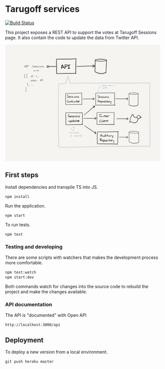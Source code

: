 # Tarugoff services

[![Build Status](https://travis-ci.org/ydarias/tarugoff-sessions.svg?branch=master)](https://travis-ci.org/ydarias/tarugoff-sessions)

This project exposes a REST API to support the votes at Tarugoff Sessions page. It also contain the code to update the data from Twitter API.


![component](docs/assets/tarugoff-services.png)

## First steps

Install dependencies and transpile TS into JS.

```shell script
npm install
```

Run the application.

```shell script
npm start
```

To run tests.

```shell script
npm test
```

### Testing and developing

There are some scripts with watchers that makes the development process more comfortable.

```shell script
npm test:watch
npm start:dev
```

Both commands watch for changes into the source code to rebuild the project and make the changes available.

### API documentation

The API is "documented" with Open API

```
http://localhost:3000/api
```

## Deployment

To deploy a new version from a local environment.

```shell script
git push heroku master
```
